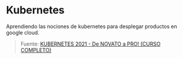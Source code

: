 # Kubernetes
Aprendiendo las nociones de kubernetes para desplegar productos en google cloud.
> Fuente: [KUBERNETES 2021 - De NOVATO a PRO! (CURSO COMPLETO)](https://www.youtube.com/watch?v=DCoBcpOA7W4)